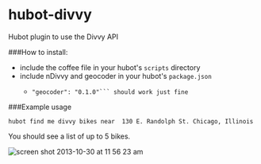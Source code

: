 hubot-divvy
===========

Hubot plugin to use the Divvy API

###How to install:

* include the coffee file in your hubot's ```scripts``` directory
* include nDivvy and geocoder in your hubot's ```package.json```
  * ```"ndivvy": "0.1.2",
    "geocoder": "0.1.0"``` should work just fine

###Example usage
```
hubot find me divvy bikes near  130 E. Randolph St. Chicago, Illinois
```

You should see a list of up to 5 bikes.

![screen shot 2013-10-30 at 11 56 23 am](https://f.cloud.github.com/assets/389926/1438957/44fadb1c-4184-11e3-8458-9f2eec3f9ea5.png)


